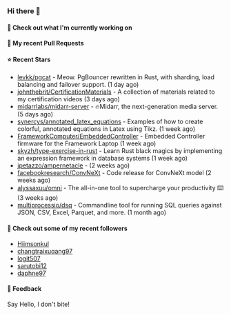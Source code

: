 ### Hi there 👋

#### 👷 Check out what I'm currently working on

#### 🔨 My recent Pull Requests


#### ⭐ Recent Stars

- [levkk/pgcat](https://github.com/levkk/pgcat) - Meow. PgBouncer rewritten in Rust, with sharding, load balancing and failover support. (1 day ago)
- [johnthebrit/CertificationMaterials](https://github.com/johnthebrit/CertificationMaterials) - A collection of materials related to my certification videos (3 days ago)
- [midarrlabs/midarr-server](https://github.com/midarrlabs/midarr-server) - 🔥Midarr, the next-generation media server. (5 days ago)
- [synercys/annotated_latex_equations](https://github.com/synercys/annotated_latex_equations) - Examples of how to create colorful, annotated equations in Latex using Tikz. (1 week ago)
- [FrameworkComputer/EmbeddedController](https://github.com/FrameworkComputer/EmbeddedController) - Embedded Controller firmware for the Framework Laptop (1 week ago)
- [skyzh/type-exercise-in-rust](https://github.com/skyzh/type-exercise-in-rust) - Learn Rust black magics by implementing an expression framework in database systems (1 week ago)
- [jpetazzo/ampernetacle](https://github.com/jpetazzo/ampernetacle) -  (2 weeks ago)
- [facebookresearch/ConvNeXt](https://github.com/facebookresearch/ConvNeXt) - Code release for ConvNeXt model (2 weeks ago)
- [alyssaxuu/omni](https://github.com/alyssaxuu/omni) - The all-in-one tool to supercharge your productivity ⌨️ (3 weeks ago)
- [multiprocessio/dsq](https://github.com/multiprocessio/dsq) - Commandline tool for running SQL queries against JSON, CSV, Excel, Parquet, and more. (1 month ago)

#### 👯 Check out some of my recent followers

- [Hiimsonkul](https://github.com/Hiimsonkul)
- [changtraixuqang97](https://github.com/changtraixuqang97)
- [logit507](https://github.com/logit507)
- [sarutobi12](https://github.com/sarutobi12)
- [daphne97](https://github.com/daphne97)

#### 💬 Feedback

Say Hello, I don't bite!